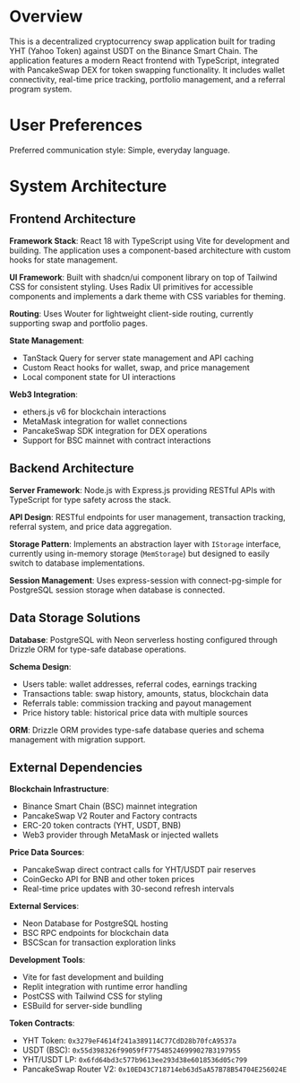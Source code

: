 # Overview

This is a decentralized cryptocurrency swap application built for trading YHT (Yahoo Token) against USDT on the Binance Smart Chain. The application features a modern React frontend with TypeScript, integrated with PancakeSwap DEX for token swapping functionality. It includes wallet connectivity, real-time price tracking, portfolio management, and a referral program system.

# User Preferences

Preferred communication style: Simple, everyday language.

# System Architecture

## Frontend Architecture

**Framework Stack**: React 18 with TypeScript using Vite for development and building. The application uses a component-based architecture with custom hooks for state management.

**UI Framework**: Built with shadcn/ui component library on top of Tailwind CSS for consistent styling. Uses Radix UI primitives for accessible components and implements a dark theme with CSS variables for theming.

**Routing**: Uses Wouter for lightweight client-side routing, currently supporting swap and portfolio pages.

**State Management**: 
- TanStack Query for server state management and API caching
- Custom React hooks for wallet, swap, and price management
- Local component state for UI interactions

**Web3 Integration**:
- ethers.js v6 for blockchain interactions
- MetaMask integration for wallet connections
- PancakeSwap SDK integration for DEX operations
- Support for BSC mainnet with contract interactions

## Backend Architecture

**Server Framework**: Node.js with Express.js providing RESTful APIs with TypeScript for type safety across the stack.

**API Design**: RESTful endpoints for user management, transaction tracking, referral system, and price data aggregation.

**Storage Pattern**: Implements an abstraction layer with `IStorage` interface, currently using in-memory storage (`MemStorage`) but designed to easily switch to database implementations.

**Session Management**: Uses express-session with connect-pg-simple for PostgreSQL session storage when database is connected.

## Data Storage Solutions

**Database**: PostgreSQL with Neon serverless hosting configured through Drizzle ORM for type-safe database operations.

**Schema Design**:
- Users table: wallet addresses, referral codes, earnings tracking
- Transactions table: swap history, amounts, status, blockchain data
- Referrals table: commission tracking and payout management
- Price history table: historical price data with multiple sources

**ORM**: Drizzle ORM provides type-safe database queries and schema management with migration support.

## External Dependencies

**Blockchain Infrastructure**:
- Binance Smart Chain (BSC) mainnet integration
- PancakeSwap V2 Router and Factory contracts
- ERC-20 token contracts (YHT, USDT, BNB)
- Web3 provider through MetaMask or injected wallets

**Price Data Sources**:
- PancakeSwap direct contract calls for YHT/USDT pair reserves
- CoinGecko API for BNB and other token prices
- Real-time price updates with 30-second refresh intervals

**External Services**:
- Neon Database for PostgreSQL hosting
- BSC RPC endpoints for blockchain data
- BSCScan for transaction exploration links

**Development Tools**:
- Vite for fast development and building
- Replit integration with runtime error handling
- PostCSS with Tailwind CSS for styling
- ESBuild for server-side bundling

**Token Contracts**:
- YHT Token: `0x3279eF4614f241a389114C77CdD28b70fcA9537a`
- USDT (BSC): `0x55d398326f99059fF775485246999027B3197955`
- YHT/USDT LP: `0x6fd64bd3c577b9613ee293d38e6018536d05c799`
- PancakeSwap Router V2: `0x10ED43C718714eb63d5aA57B78B54704E256024E`